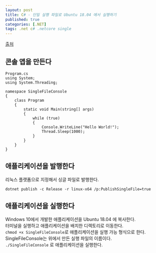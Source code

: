 ```yaml
---
layout: post
title: C# - 단일 실행 파일로 Ubuntu 18.04 에서 실행하기
published: true
categories: [.NET]
tags: .net c# .netcore single
---
```

[출처](https://qiita.com/kaysquare1231/items/700be91a1f4d410c1d5e )  
  
## 콘솔 앱을 만든다
  
```
Program.cs
using System;
using System.Threading;

namespace SingleFileConsole
{
    class Program
    {
        static void Main(string[] args)
        {
            while (true)
            {
                Console.WriteLine("Hello World!");
                Thread.Sleep(1000);
            }
        }
    }
}
```
  
  
  
## 애플리케이션을 발행한다
리눅스 플랫폼으로 지정해서 싱글 파일로 발행한다.  
  
```
dotnet publish -c Release -r linux-x64 /p:PublishSingleFile=true
```
  
  
## 애플리케이션을 실행한다
Windows 10에서 개발한 애플리케이션을 Ubuntu 18.04 에 복사한다.  
터미널을 실행하고 애플리케이션을 배치한 디렉토리로 이동한다.  
`chmod +x SingleFileConsole`로 애플리케이션을 실행 가능 형식으로 한다. SingleFileConsole는 위에서 만든 실행 파일의 이름이다.  
`./SingleFileConsole` 로 애플리케이션을 실행한다.  